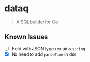 # dataq
> A SQL builder for Go

## Known Issues

- [ ] Field with JSON type remains `string`
- [x] No need to add `parseTime` in dsn
